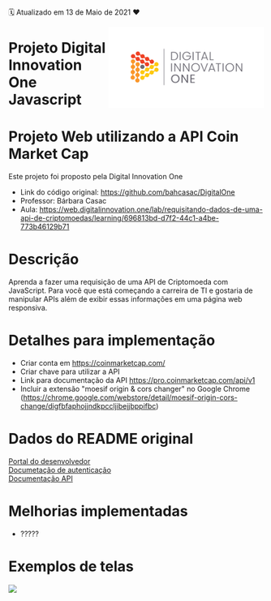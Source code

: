 :spiral_calendar: Atualizado em 13 de Maio de 2021 :heart:

<img align="right" alt="GIF" height="160px" src="https://github.com/rdeconti/rdeconti-resources/blob/main/Digital%20Innovation%20One%20-%20Logotipo.png" />

# Projeto Digital Innovation One Javascript
# Projeto Web utilizando a API Coin Market Cap
Este projeto foi proposto pela Digital Innovation One 
- Link do código original: https://github.com/bahcasac/DigitalOne
- Professor: Bárbara Casac
- Aula: https://web.digitalinnovation.one/lab/requisitando-dados-de-uma-api-de-criptomoedas/learning/696813bd-d7f2-44c1-a4be-773b46129b71

# Descrição
Aprenda a fazer uma requisição de uma API de Criptomoeda com JavaScript. Para você que está começando a carreira de TI e gostaria de manipular APIs além de exibir essas informações em uma página web responsiva.

# Detalhes para implementação
- Criar conta em https://coinmarketcap.com/
- Criar chave para utilizar a API
- Link para documentação da API https://pro.coinmarketcap.com/api/v1
- Incluir a extensão "moesif origin & cors changer" no Google Chrome (https://chrome.google.com/webstore/detail/moesif-origin-cors-change/digfbfaphojjndkpccljibejjbppifbc)

# Dados do README original
[Portal do desenvolvedor](https://pro.coinmarketcap.com/account) <br>
[Documetação de autenticação](https://coinmarketcap.com/api/documentation/v1/#section/Authentication) <br>
[Documentação API](https://coinmarketcap.com/api/documentation/v1/#) <br>

# Melhorias implementadas
- ?????

# Exemplos de telas
<img src="??????" />
